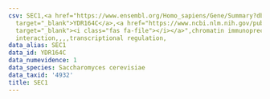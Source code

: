 ```yaml
---
csv: SEC1,<a href="https://www.ensembl.org/Homo_sapiens/Gene/Summary?db=core;g=YDR164C"
  target="_blank">YDR164C</a>,<a href="https://www.ncbi.nlm.nih.gov/pubmed/15343339"
  target="_blank"><i class="fas fa-file"></i></a>",chromatin immunoprecipitation assay,direct
  interaction,,,,transcriptional regulation,
data_alias: SEC1
data_id: YDR164C
data_numevidence: 1
data_species: Saccharomyces cerevisiae
data_taxid: '4932'
title: SEC1
---
```

